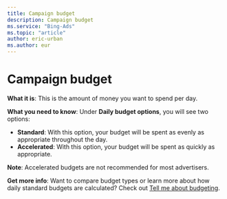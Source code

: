 ```yaml
---
title: Campaign budget
description: Campaign budget
ms.service: "Bing-Ads"
ms.topic: "article"
author: eric-urban
ms.author: eur
---
```


# Campaign budget

**What it is**: This is the amount of money you want to spend per day.

**What you need to know**: Under **Daily budget options**, you will see two options:

- **Standard**: With this option, your budget will be spent as evenly as appropriate throughout the day.
- **Accelerated**: With this option, your budget will be spent as quickly as appropriate.

**Note**: Accelerated budgets are not recommended for most advertisers.

**Get more info**: Want to compare budget types or learn more about how daily standard budgets are calculated? Check out [Tell me about budgeting](../hlp_BA_CONC_AboutBudgetType.md).


